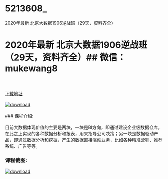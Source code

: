# 5213608_
2020年最新 北京大数据1906逆战班（29天，资料齐全）
# 2020年最新 北京大数据1906逆战班（29天，资料齐全）## 微信：mukewang8
<br/></br>[下载地址](http://www.36tz.cn/article/5213608 "下载地址")
<br/></br>[![download](http://36tz.cn/muke_img/2020_06_1-13.png "下载地址")](http://www.36tz.cn/article/5213608 "下载地址")
<br/></br>### 课程介绍:<br/></br>目前大数据体现价值的主要是两块，一块是BI方向，即通过建设企业级数据仓库，在此之上实现的各种数据分析和报表，用来指导公司决策；另一块是数据驱动产品，即通过数据分析和挖掘，产生的数据直接驱动业务，比如各种精准营销、推荐系统、广告等等。

### 课程截图:
[![download](http://36tz.cn/muke_img/2020_06_2-14.png "下载地址")](http://www.36tz.cn/article/5213608 "下载地址")
